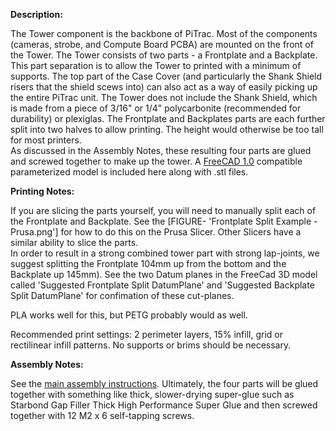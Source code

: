 ﻿**Description:**

The Tower component is the backbone of PiTrac.  Most of the components (cameras, strobe, and Compute Board PCBA) are mounted on the front of the Tower. The Tower consists of two parts - a Frontplate and a Backplate.  This part separation is to allow the Tower to printed with a minimum of supports.  The top part of the Case Cover (and particularly the Shank Shield risers that the shield scews into) can also act as a way of easily picking up the entire PiTrac unit.
The Tower does not include the Shank Shield, which is made from a piece of 3/16" or 1/4" polycarbonite (recommended for durability) or plexiglas.
The Frontplate and Backplates parts are each further split into two halves to allow printing.  The height would otherwise be too tall for most printers.  
As discussed in the Assembly Notes, these resulting four parts are glued and screwed together to make up the tower.
A [FreeCAD 1.0](https://www.freecad.org/downloads.php) compatible parameterized model is included here along with .stl files.

**Printing Notes:**

If you are slicing the parts yourself, you will need to manually split each of the Frontplate and Backplate.  See the [FIGURE- 'Frontplate Split Example - Prusa.png'] for how to do this on the Prusa Slicer.  Other Slicers have a similar ability to slice the parts.  
In order to result in a strong combined tower part with strong lap-joints, we suggest splitting the Frontplate 104mm up from the bottom and the Backplate up 145mm).  See the two Datum planes in the FreeCad 3D model called 'Suggested Frontplate Split DatumPlane' and 'Suggested Backplate Split DatumPlane' for confimation of these cut-planes.

PLA works well for this, but PETG probably would as well. 

Recommended print settings: 2 perimeter layers, 15% infill, grid or rectilinear infill patterns.  No supports or brims should be necessary.

**Assembly Notes:**

See the [main assembly instructions](https://github.com/jamespilgrim/PiTrac/blob/main/Documentation/PiTrac%20Version%202%20Assembly.md).
Ultimately, the four parts will be glued together with something like thick, slower-drying super-glue such as Starbond Gap Filler Thick High Performance Super Glue and then screwed together with 
12 M2 x 6 self-tapping screws.

